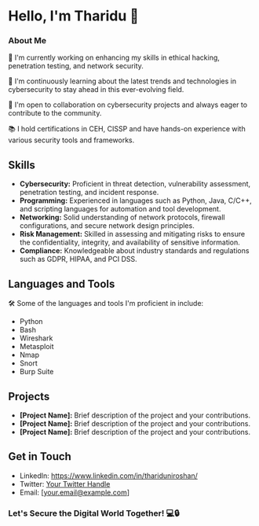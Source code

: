 # Hello, I'm Tharidu 👋

### About Me
🔭 I'm currently working on enhancing my skills in ethical hacking, penetration testing, and network security.

🌱 I'm continuously learning about the latest trends and technologies in cybersecurity to stay ahead in this ever-evolving field.

💼 I'm open to collaboration on cybersecurity projects and always eager to contribute to the community.

📚 I hold certifications in CEH, CISSP and have hands-on experience with various security tools and frameworks.


## Skills

- **Cybersecurity:** Proficient in threat detection, vulnerability assessment, penetration testing, and incident response.
- **Programming:** Experienced in languages such as Python, Java, C/C++, and scripting languages for automation and tool development.
- **Networking:** Solid understanding of network protocols, firewall configurations, and secure network design principles.
- **Risk Management:** Skilled in assessing and mitigating risks to ensure the confidentiality, integrity, and availability of sensitive information.
- **Compliance:** Knowledgeable about industry standards and regulations such as GDPR, HIPAA, and PCI DSS.



## Languages and Tools
🛠️ Some of the languages and tools I'm proficient in include:
- Python
- Bash
- Wireshark
- Metasploit
- Nmap
- Snort
- Burp Suite

## Projects

- **[Project Name]:** Brief description of the project and your contributions.
- **[Project Name]:** Brief description of the project and your contributions.
- **[Project Name]:** Brief description of the project and your contributions.

## Get in Touch

- LinkedIn: https://www.linkedin.com/in/thariduniroshan/
- Twitter: [Your Twitter Handle](https://twitter.com/yourhandle)
- Email: [your.email@example.com]

### Let's Secure the Digital World Together! 💻🔒

